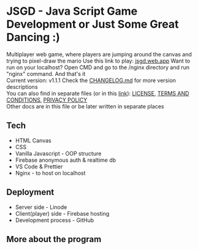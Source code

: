 # JSGD - Java Script Game Development **or** Just Some Great Dancing :)

Multiplayer web game, where players are jumping around the canvas and trying to pixel-draw the mario
Use this link to play: [jsgd.web.app](https://jsgd.web.app)
Want to run on your localhost? Open CMD and go to the /nginx directory and run "nginx" command. And that's it  
Current version: v1.1.1
Check the [CHANGELOG.md](/CHANGELOG.md) for more version descriptions  
You can also find in separate files (or in this [link](https://npw.lt/#/code)): [LICENSE](/LICENCE.md), [TERMS AND CONDITIONS](/TERMSANDCONDITIONS.md), [PRIVACY POLICY](/PRIVACYPOLICY.md)  
Other docs are in this file or be later written in separate places

## Tech

-   HTML Canvas
-   CSS
-   Vanilla Javascript - OOP structure
-   Firebase anonymous auth & realtime db
-   VS Code & Prettier
-   Nginx - to host on localhost

## Deployment

-   Server side - Linode
-   Client(player) side - Firebase hosting
-   Development process - GitHub

## More about the program
